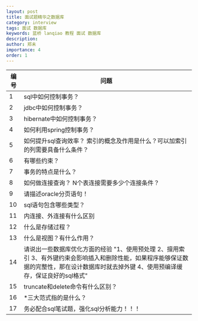 ```yaml
---
layout: post
title: 面试题精华之数据库
category: interview
tags: 面试 数据库
keywords: 蓝桥 lanqiao 教程 面试 数据库 
description: 
author: 郑未
importance: 4
order: 1
---
```


编号 |	问题  
---- | ---- 	
1 | 	sql中如何控制事务？		
2 | 	jdbc中如何控制事务？		
3 | 	hibernate中如何控制事务？		
4 | 	如何利用spring控制事务？		
5 | 	如何提升sql查询效率？ 索引的概念及作用是什么？可以加索引的列需要具备什么条件？
6 | 	有哪些约束？		
7 | 	事务的特点是什么？		
8 | 	如何做连接查询？  	N个表连接需要多少个连接条件？	
9 | 	请描述oracle分页语句！		
10 | 	sql语句包含哪些类型？		
11 | 	内连接、外连接有什么区别		
12 | 	什么是存储过程？		
13 | 	什么是视图？有什么作用？		
14 | 	请说出一些数据库优化方面的经验	  "1、使用预处理 2、擅用索引 3、有外键约束会影响插入和删除性能，如果程序能够保证数据的完整性，那在设计数据库时就去掉外键 4、使用预编译缓存，保证良好的sql格式"	
15 | 	truncate和delete命令有什么区别？		
16 | 	*三大范式指的是什么？		
17 | 	务必配合sql笔试题，强化sql分析能力！！！		